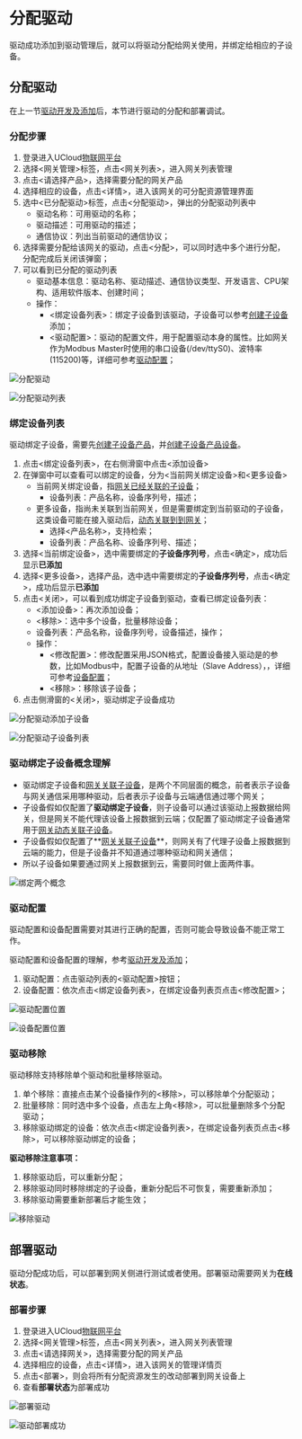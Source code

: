 # 分配驱动

驱动成功添加到驱动管理后，就可以将驱动分配给网关使用，并绑定给相应的子设备。

## 分配驱动

在上一节[驱动开发及添加]()后，本节进行驱动的分配和部署调试。

### 分配步骤

1. 登录进入UCloud[物联网平台](https://console.ucloud.cn/uiot)
2. 选择<网关管理>标签，点击<网关列表>，进入网关列表管理
3. 点击<请选择产品>，选择需要分配的网关产品
4. 选择相应的设备，点击<详情>，进入该网关的可分配资源管理界面
5. 选中<已分配驱动>标签，点击<分配驱动>，弹出的分配驱动列表中
   - 驱动名称：可用驱动的名称；
   - 驱动描述：可用驱动的描述；
   - 通信协议：列出当前驱动的通信协议；
6. 选择需要分配给该网关的驱动，点击<分配>，可以同时选中多个进行分配，分配完成后关闭该弹窗；
7. 可以看到已分配的驱动列表
   - 驱动基本信息：驱动名称、驱动描述、通信协议类型、开发语言、CPU架构、适用软件版本、创建时间；
   - 操作：
     - <绑定设备列表>：绑定子设备到该驱动，子设备可以参考[创建子设备]()添加；
     - <驱动配置>：驱动的配置文件，用于配置驱动本身的属性。比如网关作为Modbus Master时使用的串口设备(/dev/ttyS0)、波特率(115200)等，详细可参考[驱动配置]()；

![分配驱动](../../images/分配驱动.png)

![分配驱动列表](../../images/分配驱动列表.png)

### 绑定设备列表

驱动绑定子设备，需要先[创建子设备产品]()，并[创建子设备产品设备]()。

1. 点击<绑定设备列表>，在右侧滑窗中点击<添加设备>
2. 在弹窗中可以查看可以绑定的设备，分为<当前网关绑定设备>和<更多设备>
   - 当前网关绑定设备，指[网关已经关联的子设备]()；
     - 设备列表：产品名称，设备序列号，描述；
   - 更多设备，指尚未关联到当前网关，但是需要绑定到当前驱动的子设备，这类设备可能在接入驱动后，[动态关联到到网关]()；
     - 选择<产品名称>，支持检索；
     - 设备列表：产品名称、设备序列号、描述；
3. 选择<当前绑定设备>，选中需要绑定的**子设备序列号**，点击<确定>，成功后显示**已添加**
4. 选择<更多设备>，选择产品，选中选中需要绑定的**子设备序列号**，点击<确定>，成功后显示**已添加**
5. 点击<关闭>，可以看到成功绑定子设备到驱动，查看已绑定设备列表：
   - <添加设备>：再次添加设备；
   - <移除>：选中多个设备，批量移除设备；
   - 设备列表：产品名称，设备序列号，设备描述，操作；
   - 操作：
     - <修改配置>：修改配置采用JSON格式，配置设备接入驱动是的参数，比如Modbus中，配置子设备的从地址（Slave Address），，详细可参考[设备配置]()；
     - <移除>：移除该子设备；
6. 点击侧滑窗的<关闭>，驱动绑定子设备成功

![分配驱动添加子设备](../../images/分配驱动添加子设备.png)

![分配驱动子设备列表](../../images/分配驱动子设备列表.png)

### 驱动绑定子设备概念理解

- 驱动绑定子设备和[网关关联子设备]()，是两个不同层面的概念，前者表示子设备与网关通信采用哪种驱动，后者表示子设备与云端通信通过哪个网关；
- 子设备假如仅配置了**驱动绑定子设备**，则子设备可以通过该驱动上报数据给网关，但是网关不能代理该设备上报数据到云端；仅配置了驱动绑定子设备通常用于[网关动态关联子设备]()。
- 子设备假如仅配置了**[网关关联子设备]()**，则网关有了代理子设备上报数据到云端的能力，但是子设备并不知道通过哪种驱动和网关通信；
- 所以子设备如果要通过网关上报数据到云，需要同时做上面两件事。

![绑定两个概念](../../images/绑定的两个概念.png)

### 驱动配置

驱动配置和设备配置需要对其进行正确的配置，否则可能会导致设备不能正常工作。

驱动配置和设备配置的理解，参考[驱动开发及添加]()；

1. 驱动配置：点击驱动列表的<驱动配置>按钮；
2. 设备配置：依次点击<绑定设备列表>，在绑定设备列表页点击<修改配置>；

![驱动配置位置](../../images/驱动配置位置.png)

![设备配置位置](../../images/设备配置位置.png)

### 驱动移除

驱动移除支持移除单个驱动和批量移除驱动。

1. 单个移除：直接点击某个设备操作列的<移除>，可以移除单个分配驱动；
2. 批量移除：同时选中多个设备，点击左上角<移除>，可以批量删除多个分配驱动；
3. 移除驱动绑定的设备：依次点击<绑定设备列表>，在绑定设备列表页点击<移除>，可以移除驱动绑定的设备；

**驱动移除注意事项：**

1. 移除驱动后，可以重新分配；
2. 移除驱动同时移除绑定的子设备，重新分配后不可恢复，需要重新添加；
3. 移除驱动需要重新部署后才能生效；

![移除驱动](../../images/移除驱动.png)

## 部署驱动

驱动分配成功后，可以部署到网关侧进行测试或者使用。部署驱动需要网关为**在线状态**。

### 部署步骤

1. 登录进入UCloud[物联网平台](https://console.ucloud.cn/uiot)
2. 选择<网关管理>标签，点击<网关列表>，进入网关列表管理
3. 点击<请选择网关>，选择需要分配的网关产品
4. 选择相应的设备，点击<详情>，进入该网关的管理详情页
5. 点击<部署>，则会将所有分配资源发生的改动部署到网关设备上
6. 查看**部署状态**为部署成功

![部署驱动](../../images/部署驱动.png)

![驱动部署成功](../../images/驱动部署成功.png)



